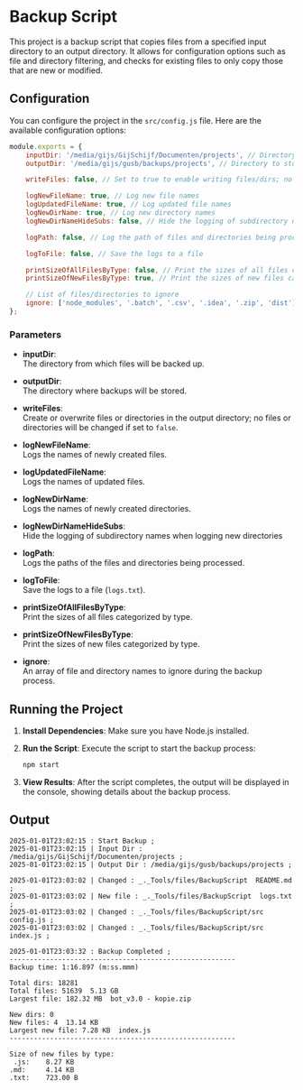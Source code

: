 # Backup Script

This project is a backup script that copies files from a specified input directory to an output directory. It allows for configuration options such as file and directory filtering, and checks for existing files to only copy those that are new or modified.

## Configuration

You can configure the project in the `src/config.js` file. Here are the available configuration options:

```javascript
module.exports = {
    inputDir: '/media/gijs/GijSchijf/Documenten/projects', // Directory to back up
    outputDir: '/media/gijs/gusb/backups/projects', // Directory to store backups

    writeFiles: false, // Set to true to enable writing files/dirs; no files/dirs will be changed if set to false

    logNewFileName: true, // Log new file names
    logUpdatedFileName: true, // Log updated file names
    logNewDirName: true, // Log new directory names
    logNewDirNameHideSubs: false, // Hide the logging of subdirectory names when logging new directories

    logPath: false, // Log the path of files and directories being processed

    logToFile: false, // Save the logs to a file

    printSizeOfAllFilesByType: false, // Print the sizes of all files categorized by type
    printSizeOfNewFilesByType: true, // Print the sizes of new files categorized by type

    // List of files/directories to ignore
    ignore: ['node_modules', '.batch', '.csv', '.idea', '.zip', 'dist'],
};
```

### Parameters

-   **inputDir**:  
    The directory from which files will be backed up.

-   **outputDir**:  
    The directory where backups will be stored.

-   **writeFiles**:  
    Create or overwrite files or directories in the output directory; no files or directories will be changed if set to `false`.

-   **logNewFileName**:  
    Logs the names of newly created files.

-   **logUpdatedFileName**:  
    Logs the names of updated files.

-   **logNewDirName**:  
    Logs the names of newly created directories.

-   **logNewDirNameHideSubs**:  
    Hide the logging of subdirectory names when logging new directories

-   **logPath**:  
    Logs the paths of the files and directories being processed.

-   **logToFile**:  
    Save the logs to a file (`logs.txt`).

-   **printSizeOfAllFilesByType**:  
    Print the sizes of all files categorized by type.

-   **printSizeOfNewFilesByType**:  
    Print the sizes of new files categorized by type.

-   **ignore**:  
    An array of file and directory names to ignore during the backup process.

## Running the Project

1. **Install Dependencies**: Make sure you have Node.js installed.

2. **Run the Script**: Execute the script to start the backup process:

    ```bash
    npm start
    ```

3. **View Results**: After the script completes, the output will be displayed in the console, showing details about the backup process.

## Output

```plaintext
2025-01-01T23:02:15 : Start Backup ;
2025-01-01T23:02:15 | Input Dir : /media/gijs/GijSchijf/Documenten/projects ;
2025-01-01T23:02:15 | Output Dir : /media/gijs/gusb/backups/projects ;

2025-01-01T23:03:02 | Changed : _._Tools/files/BackupScript  README.md ;
2025-01-01T23:03:02 | New file : _._Tools/files/BackupScript  logs.txt ;
2025-01-01T23:03:02 | Changed : _._Tools/files/BackupScript/src  config.js ;
2025-01-01T23:03:02 | Changed : _._Tools/files/BackupScript/src  index.js ;

2025-01-01T23:03:32 : Backup Completed ;
--------------------------------------------------------
Backup time: 1:16.897 (m:ss.mmm)

Total dirs: 18281
Total files: 51639  5.13 GB
Largest file: 182.32 MB  bot_v3.0 - kopie.zip

New dirs: 0
New files: 4  13.14 KB
Largest new file: 7.28 KB  index.js
--------------------------------------------------------

Size of new files by type:
 .js:    8.27 KB
.md:     4.14 KB
.txt:    723.00 B
```
